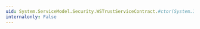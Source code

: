 ```yaml
---
uid: System.ServiceModel.Security.WSTrustServiceContract.#ctor(System.IdentityModel.Configuration.SecurityTokenServiceConfiguration)
internalonly: False
---
```

